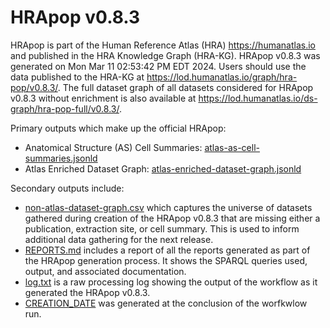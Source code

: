 # HRApop v0.8.3

HRApop is part of the Human Reference Atlas (HRA) <https://humanatlas.io> and published in the HRA Knowledge Graph (HRA-KG). HRApop v0.8.3 was generated on Mon Mar 11 02:53:42 PM EDT 2024. Users should use the data published to the HRA-KG at <https://lod.humanatlas.io/graph/hra-pop/v0.8.3/>. The full dataset graph of all datasets considered for HRApop v0.8.3 without enrichment is also available at <https://lod.humanatlas.io/ds-graph/hra-pop-full/v0.8.3/>.

Primary outputs which make up the official HRApop:

* Anatomical Structure (AS) Cell Summaries: [atlas-as-cell-summaries.jsonld](atlas-as-cell-summaries.jsonld)
* Atlas Enriched Dataset Graph: [atlas-enriched-dataset-graph.jsonld](atlas-enriched-dataset-graph.jsonld)

Secondary outputs include:

* [non-atlas-dataset-graph.csv](non-atlas-dataset-graph.csv) which captures the universe of datasets gathered during creation of the HRApop v0.8.3 that are missing either a publication, extraction site, or cell summary. This is used to inform additional data gathering for the next release.
* [REPORTS.md](REPORTS.md) includes a report of all the reports generated as part of the HRApop generation process. It shows the SPARQL queries used, output, and associated documentation.
* [log.txt](log.txt) is a raw processing log showing the output of the workflow as it generated the HRApop v0.8.3.
* [CREATION_DATE](CREATION_DATE) was generated at the conclusion of the worfkwlow run.
